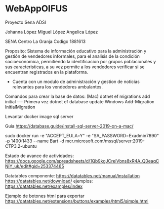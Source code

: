 # WebAppOIFUS
Proyecto Sena ADSI

Johanna López 
Miguel López
Angelica López

SENA Centro La Granja
Codigo 1881613

Proposito:
Sistema de información educativo para la administración y gestión de vendedores informales, para el analisis de la condición socioeconomica, permitiendo la identificacion por grupos poblacionales y sus caracteristicas, a su vez permite a los vendedores verificar si se encuentran registrados en la plataforma.

* Cuenta con un modulo de administración y gestion de noticias relevantes para los vendedores ambulantes.

Comandos para crear la base de datos: (Mac)
dotnet ef migrations add initial ---  Primera vez
dotnet ef database update
Windows
Add-Migration InitialMigration


Levantar docker image sql server

Guia 
https://database.guide/install-sql-server-2019-on-a-mac/

sudo docker run -e "ACCEPT_EULA=Y" -e "SA_PASSWORD=Exadmin7890" -p 1400:1433 --name Bart -d mcr.microsoft.com/mssql/server:2019-CTP3.2-ubuntu


Estado de avance de actividades:
https://docs.google.com/spreadsheets/d/1Qb9kgJCreiVbns8xR4A_Q0eaqCNiY_uk/edit#gid=253374465


Datatables componente:
https://datatables.net/manual/installation
https://datatables.net/download/
ejemplos:
https://datatables.net/examples/index

Ejemplo de botones html para exportar
https://datatables.net/extensions/buttons/examples/html5/simple.html